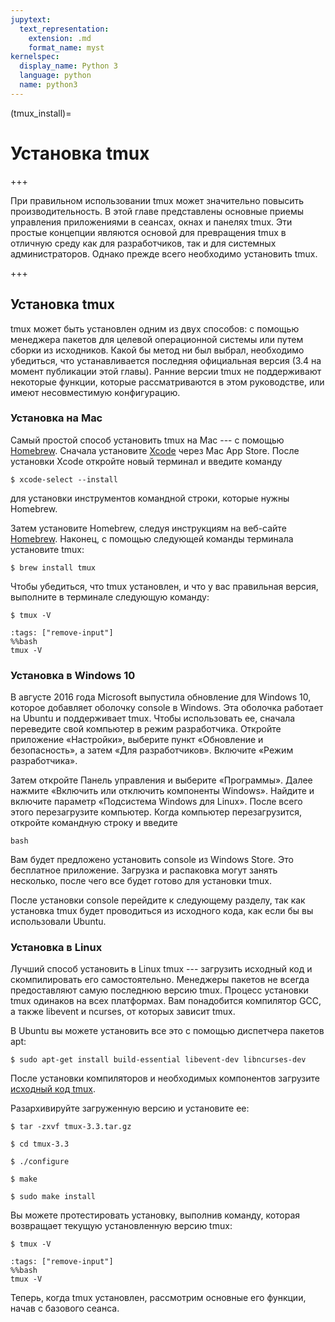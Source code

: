 ```yaml
---
jupytext:
  text_representation:
    extension: .md
    format_name: myst
kernelspec:
  display_name: Python 3
  language: python
  name: python3
---
```


(tmux_install)=
# Установка tmux

+++

При правильном использовании tmux может значительно повысить производительность.
В этой главе представлены основные приемы управления приложениями в сеансах, окнах и панелях tmux.
Эти простые концепции являются основой для превращения tmux в отличную среду как для разработчиков, так и для системных
администраторов.
Однако прежде всего необходимо установить tmux.

+++

## Установка tmux

tmux может быть установлен одним из двух способов: с помощью менеджера пакетов для целевой операционной системы или
путем сборки из исходников.
Какой бы метод ни был выбрал, необходимо убедиться, что устанавливается последняя официальная версия (3.4 на момент
публикации этой главы).
Ранние версии tmux не поддерживают некоторые функции, которые рассматриваются в этом руководстве, или имеют
несовместимую конфигурацию.

### Установка на Mac

Самый простой способ установить tmux на Mac --- с помощью [Homebrew](http://brew.sh).
Сначала установите [Xcode](https://developer.apple.com/xcode/) через Mac App Store.
После установки Xcode откройте новый терминал и введите команду
```console
$ xcode-select --install
```
для установки инструментов командной строки, которые нужны Homebrew.

Затем установите Homebrew, следуя инструкциям на веб-сайте [Homebrew](http://brew.sh).
Наконец, с помощью следующей команды терминала установите tmux:
```console
$ brew install tmux
```

Чтобы убедиться, что tmux установлен, и что у вас правильная версия, выполните в терминале следующую команду:
```console
$ tmux -V
```

```{code-cell} ipython3
:tags: ["remove-input"]
%%bash
tmux -V
```

### Установка в Windows 10

В августе 2016 года Microsoft выпустила обновление для Windows 10, которое добавляет оболочку console в Windows.
Эта оболочка работает на Ubuntu и поддерживает tmux.
Чтобы использовать ее, сначала переведите свой компьютер в режим разработчика.
Откройте приложение «Настройки», выберите пункт «Обновление и безопасность», а затем «Для разработчиков».
Включите «Режим разработчика».

Затем откройте Панель управления и выберите «Программы».
Далее нажмите «Включить или отключить компоненты Windows».
Найдите и включите параметр «Подсистема Windows для Linux».
После всего этого перезагрузите компьютер.
Когда компьютер перезагрузится, откройте командную строку и введите

```shell
bash
```

Вам будет предложено установить console из Windows Store.
Это бесплатное приложение.
Загрузка и распаковка могут занять несколько, после чего все будет готово для установки tmux.

После установки console перейдите к следующему разделу, так как установка tmux будет проводиться из исходного кода, как
если бы вы использовали Ubuntu.

### Установка в Linux

Лучший способ установить в Linux tmux --- загрузить исходный код и скомпилировать его самостоятельно.
Менеджеры пакетов не всегда предоставляют самую последнюю версию tmux.
Процесс установки tmux одинаков на всех платформах.
Вам понадобится компилятор GCC, а также libevent и ncurses, от которых зависит tmux.

В Ubuntu вы можете установить все это с помощью диспетчера пакетов apt:
```console
$ sudo apt-get install build-essential libevent-dev libncurses-dev
```

После установки компиляторов и необходимых компонентов загрузите [исходный код tmux](https://github.com/tmux/tmux/wiki).

Разархивируйте загруженную версию и установите ее:

```console
$ tar -zxvf tmux-3.3.tar.gz
```

```console
$ cd tmux-3.3
```

```console
$ ./configure
```

```console
$ make
```

```console
$ sudo make install
```

Вы можете протестировать установку, выполнив команду, которая возвращает текущую установленную версию tmux:

```console
$ tmux -V
```

```{code-cell} ipython3
:tags: ["remove-input"]
%%bash
tmux -V
```

Теперь, когда tmux установлен, рассмотрим основные его функции, начав с базового сеанса.
